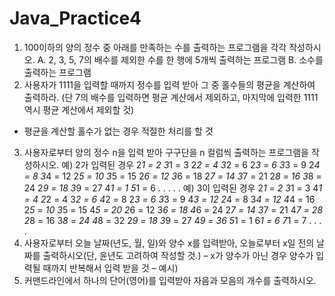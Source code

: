 # Java_Practice4
1. 100이하의 양의 정수 중 아래를 만족하는 수를 출력하는 프로그램을 각각 작성하시
오.
A. 2, 3, 5, 7의 배수를 제외한 수를 한 행에 5개씩 출력하는 프로그램
B. 소수를 출력하는 프로그램
2. 사용자가 1111을 입력할 때까지 정수를 입력 받아 그 중 홀수들의 평균을 계산하여
출력하라. (단 7의 배수를 입력하면 평균 계산에서 제외하고, 마지막에 입력한 1111
역시 평균 계산에서 제외할 것)
- 평균을 계산할 홀수가 없는 경우 적절한 처리를 할 것
3. 사용자로부터 양의 정수 n을 입력 받아 구구단을 n 컬럼씩 출력하는 프로그램을 작
성하시오.
예) 2가 입력된 경우
2*1 = 2 3*1 = 3
2*2 = 4 3*2 = 6
2*3 = 6 3*3 = 9
2*4 = 8 3*4 = 12
2*5 = 10 3*5 = 15
2*6 = 12 3*6 = 18
2*7 = 14 3*7 = 21
2*8 = 16 3*8 = 24
2*9 = 18 3*9 = 27
4*1 = 1 5*1 = 6
.
.
.
.
.
예) 3이 입력된 경우
2*1 = 2 3*1 = 3 4*1 = 4
2*2 = 4 3*2 = 6 4*2 = 8
2*3 = 6 3*3 = 9 4*3 = 12
2*4 = 8 3*4 = 12 4*4 = 16
2*5 = 10 3*5 = 15 4*5 = 20
2*6 = 12 3*6 = 18 4*6 = 24
2*7 = 14 3*7 = 21 4*7 = 28
2*8 = 16 3*8 = 24 4*8 = 32
2*9 = 18 3*9 = 27 4*9 = 36
5*1 = 1 6*1 = 6 7*1 = 7
.
.
.
.
4. 사용자로부터 오늘 날짜(년도, 월, 일)와 양수 x를 입력받아, 오늘로부터 x일 전의 날
짜를 출력하시오(단, 윤년도 고려하여 작성할 것.)
– x가 양수가 아닌 경우 양수가 입력될 때까지 반복해서 입력 받을 것
– 예시)
5. 커맨드라인에서 하나의 단어(영어)를 입력받아 자음과 모음의 개수를 출력하시오.
